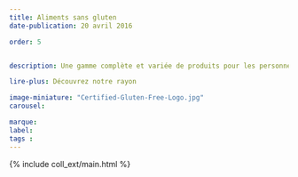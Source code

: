 ```yaml
---
title: Aliments sans gluten
date-publication: 20 avril 2016

order: 5


description: Une gamme complète et variée de produits pour les personnes intolérantes ou allergiques au gluten

lire-plus: Découvrez notre rayon

image-miniature: "Certified-Gluten-Free-Logo.jpg"
carousel: 

marque: 
label:
tags : 
---
```


<!-- ******************************** -->
<!-- **** intro rayon **** -->



<!-- **** fin intro rayon ********* -->
<!-- ****************************** -->
<!--fin-excerpt-->

{% include coll_ext/main.html %}

